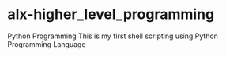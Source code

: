 # alx-higher_level_programming
Python Programming
This is my first shell scripting using Python Programming Language
